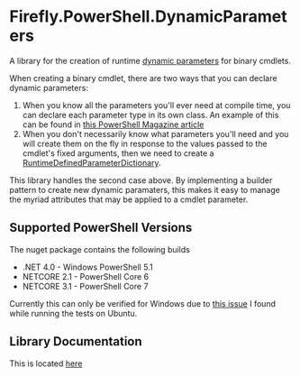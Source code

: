 # Firefly.PowerShell.DynamicParameters

A library for the creation of runtime [dynamic parameters](https://docs.microsoft.com/en-gb/powershell/module/microsoft.powershell.core/about/about_functions_advanced_parameters) for binary cmdlets.

When creating a binary cmdlet, there are two ways that you can declare dynamic parameters:

1. When you know all the parameters you'll ever need at compile time, you can declare each parameter type in its own class. An example of this can be found in [this PowerShell Magazine article](https://www.powershellmagazine.com/2014/06/23/dynamic-parameters-in-c-cmdlets/)
1. When you don't necessarily know what parameters you'll need and you will create them on the fly in response to the values passed to the cmdlet's fixed arguments, then we need to create a [RuntimeDefinedParameterDictionary](https://docs.microsoft.com/en-us/dotnet/api/system.management.automation.runtimedefinedparameterdictionary).

This library handles the second case above. By implementing a builder pattern to create new dynamic paramaters, this makes it easy to manage the myriad attributes that may be applied to a cmdlet parameter.

## Supported PowerShell Versions

The nuget package contains the following builds

* .NET 4.0 - Windows PowerShell 5.1
* NETCORE 2.1 - PowerShell Core 6
* NETCORE 3.1 - PowerShell Core 7

Currently this can only be verified for Windows due to [this issue](https://github.com/PowerShell/PowerShell/issues/12383) I found while running the tests on Ubuntu.

## Library Documentation

This is located [here](https://fireflycons.github.io/PSDynamicParameters)